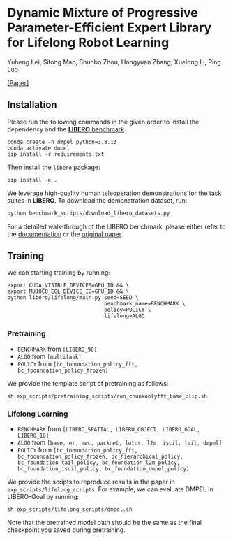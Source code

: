 # Dynamic Mixture of Progressive Parameter-Efficient Expert Library for Lifelong Robot Learning

Yuheng Lei, Sitong Mao, Shunbo Zhou, Hongyuan Zhang, Xuelong Li, Ping Luo

[[Paper]](https://arxiv.org/abs/2506.05985)

## Installation
Please run the following commands in the given order to install the dependency and the [**LIBERO** benchmark](https://libero-project.github.io).
```
conda create -n dmpel python=3.8.13
conda activate dmpel
pip install -r requirements.txt
```

Then install the `libero` package:
```
pip install -e .
```

We leverage high-quality human teleoperation demonstrations for the task suites in **LIBERO**. To download the demonstration dataset, run:
```python
python benchmark_scripts/download_libero_datasets.py
```

For a detailed walk-through of the LIBERO benchmark, please either refer to the [documentation](https://libero-project.github.io/LIBERO/) or the [original paper](https://arxiv.org/abs/2306.03310).

## Training

We can starting training by running:
```shell
export CUDA_VISIBLE_DEVICES=GPU_ID && \
export MUJOCO_EGL_DEVICE_ID=GPU_ID && \
python libero/lifelong/main.py seed=SEED \
                               benchmark_name=BENCHMARK \
                               policy=POLICY \
                               lifelong=ALGO
```


### Pretraining

- `BENCHMARK` from `[LIBERO_90]`
- `ALGO` from `[multitask]`
- `POLICY` from `[bc_fooundation_policy_fft, bc_fooundation_policy_frozen]`

We provide the template script of pretraining as follows:

```
sh exp_scripts/pretraining_scripts/run_chunkonlyfft_base_clip.sh
```

### Lifelong Learning

- `BENCHMARK` from `[LIBERO_SPATIAL, LIBERO_OBJECT, LIBERO_GOAL, LIBERO_10]`
- `ALGO` from `[base, er, ewc, packnet, lotus, l2m, iscil, tail, dmpel]`
- `POLICY` from `[bc_fooundation_policy_fft, bc_fooundation_policy_frozen, bc_hierarchical_policy, bc_foundation_tail_policy, bc_foundation_l2m_policy, bc_foundation_iscil_policy, bc_foundation_dmpel_policy]`

We provide the scripts to reproduce results in the paper in `exp_scripts/lifelong_scripts`. For example, we can evaluate DMPEL in LIBERO-Goal by running:

```
sh exp_scripts/lifelong_scripts/dmpel.sh
```

Note that the pretrained model path should be the same as the final checkpoint you saved during pretraining.